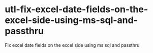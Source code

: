 # utl-fix-excel-date-fields-on-the-excel-side-using-ms-sql-and-passthru
Fix excel date fields on the excel side using ms sql and passthru   
